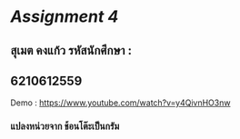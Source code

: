 # *Assignment 4*

## สุเมต คงแก้ว รหัสนักศึกษา :
## 6210612559
Demo : https://www.youtube.com/watch?v=y4QivnHO3nw

### แปลงหน่วยจาก ช้อนโต๊ะเป็นกรัม
